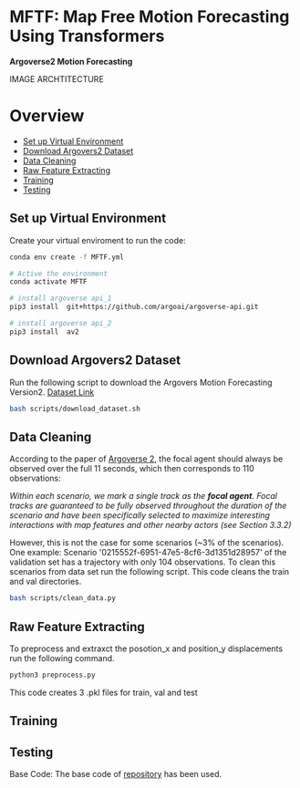 # MFTF: Map Free Motion Forecasting Using Transformers
**Argoverse2 Motion Forecasting**

IMAGE  ARCHTITECTURE 

Overview
=================
  * [Set up Virtual Environment](#Set_up__Virtual_Environment)
  * [Download Argovers2 Dataset](#Download_Argovers2_Dataset)
  * [Data Cleaning](#Data_Cleaning)
  * [Raw Feature Extracting](#Extract_Raw_Features_from_arg2_Dataset)
  * [Training](#training)
  * [Testing](#testing)

## Set up Virtual Environment
Create your virtual enviroment to run the code: 

```sh
conda env create -f MFTF.yml

# Active the environment
conda activate MFTF

# install argoverse api_1
pip3 install  git+https://github.com/argoai/argoverse-api.git

# install argoverse api_2
pip3 install  av2

```
## Download Argovers2 Dataset

Run the following script to download the Argovers Motion Forecasting Version2. [Dataset Link](https://github.com/argoai/av2-api/blob/main/src/av2/datasets/motion_forecasting/README.md)

```sh
bash scripts/download_dataset.sh
```
## Data Cleaning
According to the paper of [Argoverse 2](https://datasets-benchmarks-proceedings.neurips.cc/paper/2021/file/4734ba6f3de83d861c3176a6273cac6d-Paper-round2.pdf), the focal agent should always be observed over the full 11 seconds, which then corresponds to 110 observations:

*Within each scenario, we mark a single track as the **focal agent**. Focal tracks are guaranteed to be fully observed throughout the duration of the scenario and have been specifically selected to maximize interesting interactions with map features and other nearby actors (see Section 3.3.2)*

However, this is not the case for some scenarios (~3% of the scenarios).
One example: Scenario '0215552f-6951-47e5-8cf6-3d1351d28957' of the validation set has a trajectory with only 104 observations.
To clean this scenarios from data set run the following script. This code cleans the train and val directories. 
```sh
bash scripts/clean_data.py
```
## Raw Feature Extracting
To preprocess and extraxct the posotion_x and position_y displacements run the following command.  
```sh
python3 preprocess.py
```
This code creates 3 .pkl files for train, val and test
  
## Training

## Testing


Base Code: The base code of [repository](https://github.com/schmidt-ju/crat-pred) has been used.
